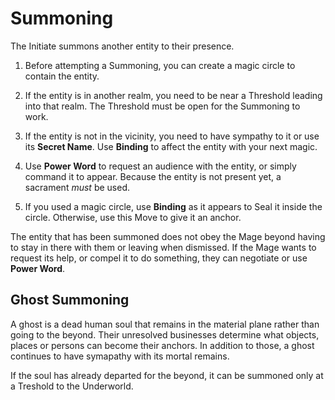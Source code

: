 # Summoning

The Initiate summons another entity to their presence.

1. Before attempting a Summoning, you can create a magic circle to contain the entity. 

1. If the entity is in another realm, you need to be near a Threshold leading into that realm. 
The Threshold must be open for the Summoning to work.

1. If the entity is not in the vicinity, you need to have sympathy to it or use its __Secret Name__. 
Use __Binding__ to affect the entity with your next magic. 

1. Use __Power Word__ to request an audience with the entity, or simply command it to appear. 
Because the entity is not present yet, a sacrament _must_ be used.

1. If you used a magic circle, use __Binding__ as it appears to Seal it inside the circle.
Otherwise, use this Move to give it an anchor.

The entity that has been summoned does not obey the Mage beyond having to stay in there with them or leaving when dismissed.
If the Mage wants to request its help, or compel it to do something, they can negotiate or use __Power Word__.


## Ghost Summoning

A ghost is a dead human soul that remains in the material plane rather than going to the beyond.
Their unresolved businesses determine what objects, places or persons can become their anchors.
In addition to those, a ghost continues to have symapathy with its mortal remains.

If the soul has already departed for the beyond, it can be summoned only at a Treshold to the Underworld.
